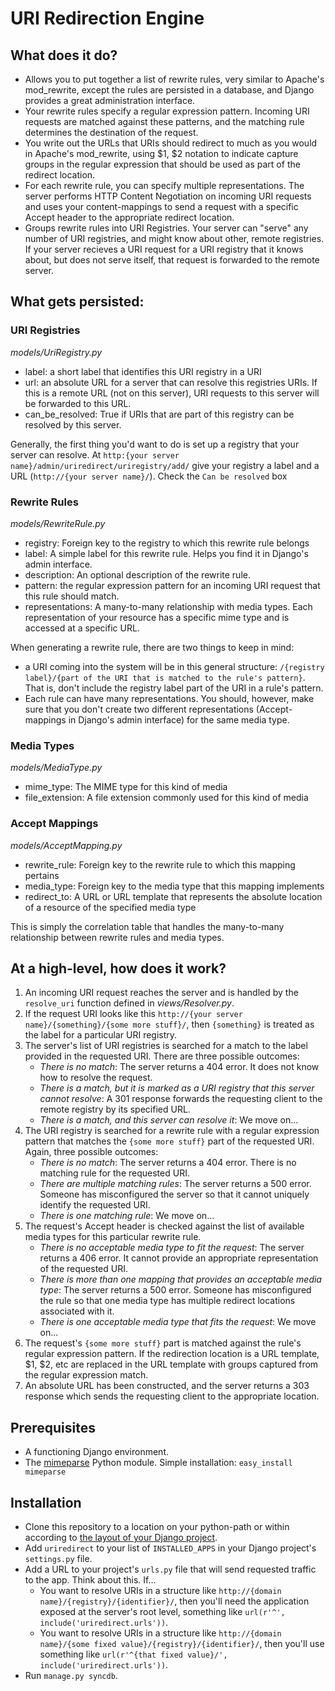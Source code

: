 # URI Redirection Engine

## What does it do?
- Allows you to put together a list of rewrite rules, very similar to Apache's mod_rewrite, except the rules are persisted in a database, and Django provides a great administration interface.
- Your rewrite rules specify a regular expression pattern. Incoming URI requests are matched against these patterns, and the matching rule determines the destination of the request.
- You write out the URLs that URIs should redirect to much as you would in Apache's mod_rewrite, using $1, $2 notation to indicate capture groups in the regular expression that should be used as part of the redirect location.
- For each rewrite rule, you can specify multiple representations. The server performs HTTP Content Negotiation on incoming URI requests and uses your content-mappings to send a request with a specific Accept header to the appropriate redirect location.
- Groups rewrite rules into URI Registries. Your server can "serve" any number of URI registries, and might know about other, remote registries. If your server recieves a URI request for a URI registry that it knows about, but does not serve itself, that request is forwarded to the remote server.

## What gets persisted:
### URI Registries
*models/UriRegistry.py*
- label: a short label that identifies this URI registry in a URI
- url: an absolute URL for a server that can resolve this registries URIs. If this is a remote URL (not on this server), URI requests to this server will be forwarded to this URL.
- can_be_resolved: True if URIs that are part of this registry can be resolved by this server.

Generally, the first thing you'd want to do is set up a registry that your server can resolve.
At `http:{your server name}/admin/uriredirect/uriregistry/add/` give your registry a label and a URL (`http://{your server name}/`). Check the `Can be resolved` box

### Rewrite Rules
*models/RewriteRule.py*
- registry: Foreign key to the registry to which this rewrite rule belongs
- label: A simple label for this rewrite rule. Helps you find it in Django's admin interface.
- description: An optional description of the rewrite rule.
- pattern: the regular expression pattern for an incoming URI request that this rule should match.
- representations: A many-to-many relationship with media types. Each representation of your resource has a specific mime type and is accessed at a specific URL.

When generating a rewrite rule, there are two things to keep in mind:
- a URI coming into the system will be in this general structure: `/{registry label}/{part of the URI that is matched to the rule's pattern}`. That is, don't include the registry label part of the URI in a rule's pattern.
- Each rule can have many representations. You should, however, make sure that you don't create two different representations (Accept-mappings in Django's admin interface) for the same media type.

### Media Types
*models/MediaType.py*
- mime_type: The MIME type for this kind of media
- file_extension: A file extension commonly used for this kind of media

### Accept Mappings
*models/AcceptMapping.py*
- rewrite_rule: Foreign key to the rewrite rule to which this mapping pertains
- media_type: Foreign key to the media type that this mapping implements
- redirect_to: A URL or URL template that represents the absolute location of a resource of the specified media type

This is simply the correlation table that handles the many-to-many relationship between rewrite rules and media types.

## At a high-level, how does it work?
1. An incoming URI request reaches the server and is handled by the `resolve_uri` function defined in *views/Resolver.py*.
2. If the request URI looks like this `http://{your server name}/{something}/{some more stuff}/`, then `{something}` is treated as the label for a particular URI registry.
3. The server's list of URI registries is searched for a match to the label provided in the requested URI. There are three possible outcomes:
	- *There is no match*: The server returns a 404 error. It does not know how to resolve the request.
	- *There is a match, but it is marked as a URI registry that this server cannot resolve*: A 301 response forwards the requesting client to the remote registry by its specified URL.
	- *There is a match, and this server can resolve it*: We move on...
4. The URI registry is searched for a rewrite rule with a regular expression pattern that matches the `{some more stuff}` part of the requested URI. Again, three possible outcomes:
	- *There is no match*: The server returns a 404 error. There is no matching rule for the requested URI.
	- *There are multiple matching rules*: The server returns a 500 error. Someone has misconfigured the server so that it cannot uniquely identify the requested URI.
	- *There is one matching rule*: We move on...
5. The request's Accept header is checked against the list of available media types for this particular rewrite rule.
	- *There is no acceptable media type to fit the request*: The server returns a 406 error. It cannot provide an appropriate representation of the requested URI.
	- *There is more than one mapping that provides an acceptable media type*: The server returns a 500 error. Someone has misconfigured the rule so that one media type has multiple redirect locations associated with it.
	- *There is one acceptable media type that fits the request*: We move on...
6. The request's `{some more stuff}` part is matched against the rule's regular expression pattern. If the redirection location is a URL template, $1, $2, etc are replaced in the URL template with groups captured from the regular expression match.
7. An absolute URL has been constructed, and the server returns a 303 response which sends the requesting client to the appropriate location.

## Prerequisites
- A functioning Django environment.
- The [mimeparse](http://code.google.com/p/mimeparse/) Python module. Simple installation: `easy_install mimeparse`

## Installation
- Clone this repository to a location on your python-path or within according to [the layout of your Django project](https://docs.djangoproject.com/en/dev/releases/1.4/#updated-default-project-layout-and-manage-py).
- Add `uriredirect` to your list of `INSTALLED_APPS` in your Django project's `settings.py` file.
- Add a URL to your project's `urls.py` file that will send requested traffic to the app. Think about this. If...
	- You want to resolve URIs in a structure like `http://{domain name}/{registry}/{identifier}/`, then you'll need the application exposed at the server's root level, something like `url(r'^', include('uriredirect.urls'))`.
	- You want to resolve URIs in a structure like `http://{domain name}/{some fixed value}/{registry}/{identifier}/`, then you'll use something like `url(r'^{that fixed value}/', include('uriredirect.urls'))`.
- Run `manage.py syncdb`.

